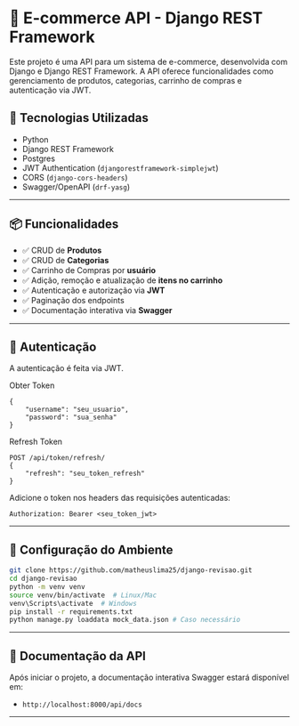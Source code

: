 # 🛒 E-commerce API - Django REST Framework

Este projeto é uma API para um sistema de e-commerce, desenvolvida com Django e Django REST Framework. A API oferece funcionalidades como gerenciamento de produtos, categorias, carrinho de compras e autenticação via JWT.

## 🚀 Tecnologias Utilizadas

- Python
- Django REST Framework
- Postgres
- JWT Authentication (`djangorestframework-simplejwt`)
- CORS (`django-cors-headers`)
- Swagger/OpenAPI (`drf-yasg`)

---

## 📦 Funcionalidades

- ✅ CRUD de **Produtos**
- ✅ CRUD de **Categorias**
- ✅ Carrinho de Compras por **usuário**
- ✅ Adição, remoção e atualização de **itens no carrinho**
- ✅ Autenticação e autorização via **JWT**
- ✅ Paginação dos endpoints
- ✅ Documentação interativa via **Swagger**

---

## 🔐 Autenticação
A autenticação é feita via JWT.

Obter Token

```POST /api/token/
{
    "username": "seu_usuario",
    "password": "sua_senha"
}
```

Refresh Token
```
POST /api/token/refresh/
{
    "refresh": "seu_token_refresh"
}
```

Adicione o token nos headers das requisições autenticadas:

```Authorization: Bearer <seu_token_jwt>```

---

## 🔧 Configuração do Ambiente

```sh
git clone https://github.com/matheuslima25/django-revisao.git
cd django-revisao
python -m venv venv
source venv/bin/activate  # Linux/Mac
venv\Scripts\activate  # Windows
pip install -r requirements.txt
python manage.py loaddata mock_data.json # Caso necessário
```
---

## 📄 Documentação da API
Após iniciar o projeto, a documentação interativa Swagger estará disponível em:

- ```http://localhost:8000/api/docs```

---
